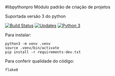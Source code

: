 #libpythonpro
Módulo padrão de criação de projetos 

Suportada versão 3 do python

[![Build Status](https://travis-ci.org/joao0710/libpythonpro.svg?branch=master)](https://travis-ci.org/joao0710/libpythonpro)
[![Updates](https://pyup.io/repos/github/joao0710/libpythonpro/shield.svg)](https://pyup.io/repos/github/joao0710/libpythonpro/)
[![Python 3](https://pyup.io/repos/github/joao0710/libpythonpro/python-3-shield.svg)](https://pyup.io/repos/github/joao0710/libpythonpro/)

Para instalar:

``` console
python3 -m venv .venv
source .venv/bin/activate
pip install -r requirements-dev.txt
```

Para conferir qualidade do código:
``` console
flake8
```